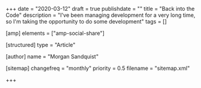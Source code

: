 +++
date = "2020-03-12"
draft = true
publishdate = ""
title = "Back into the Code"
description = "I've been managing development for a very long time, so I'm taking the opportunity to do some development"
tags = []

[amp]
    elements = ["amp-social-share"]

[structured]
    type = "Article"

[author]
    name = "Morgan Sandquist"

[sitemap]
  changefreq = "monthly"
  priority = 0.5
  filename = "sitemap.xml"

+++
